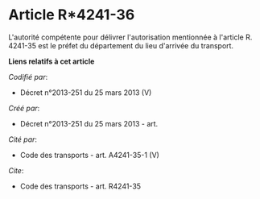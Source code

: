 # Article R*4241-36

L'autorité compétente pour délivrer l'autorisation mentionnée à l'article R. 4241-35 est le préfet du département du lieu
d'arrivée du transport.

**Liens relatifs à cet article**

_Codifié par_:

  - Décret n°2013-251 du 25 mars 2013 (V)

_Créé par_:

  - Décret n°2013-251 du 25 mars 2013 - art.

_Cité par_:

  - Code des transports - art. A4241-35-1 (V)

_Cite_:

  - Code des transports - art. R4241-35
